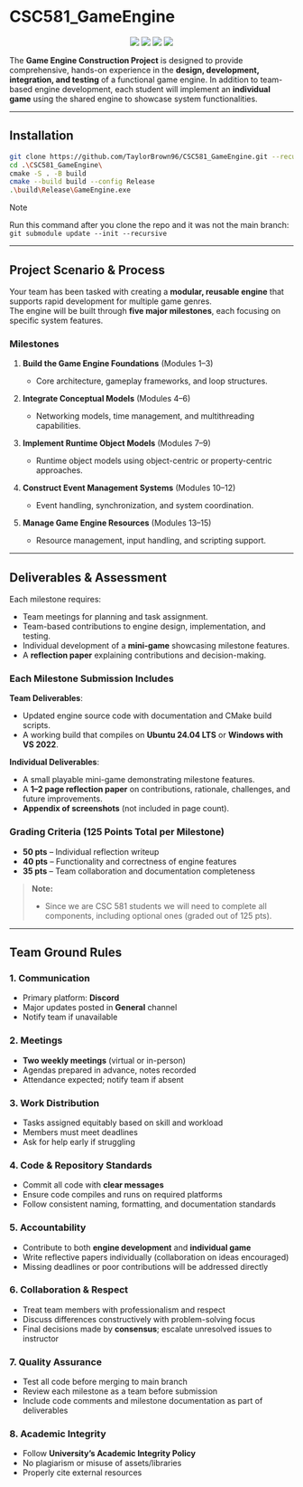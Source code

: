 # CSC581_GameEngine
<p align="center">
  <img src="https://img.shields.io/badge/CSC581-Game%20Engine%20Construction-%234285F4?style=for-the-badge" />
  <img src="https://img.shields.io/badge/Platform-Windows%20%7C%20Mac-%236DB33F?style=for-the-badge&logo=windows&logoColor=white" />
  <img src="https://img.shields.io/badge/C++20-Enabled-%2300599C?style=for-the-badge&logo=cplusplus&logoColor=white" />
  <img src="https://img.shields.io/badge/SDL3-Powered-%23FF6F00?style=for-the-badge&logo=googlegames&logoColor=white" />
</p>

The **Game Engine Construction Project** is designed to provide comprehensive, hands-on experience in the **design, development, integration, and testing** of a functional game engine. In addition to team-based engine development, each student will implement an **individual game** using the shared engine to showcase system functionalities.  

---

## Installation
```bash
git clone https://github.com/TaylorBrown96/CSC581_GameEngine.git --recursive
cd .\CSC581_GameEngine\
cmake -S . -B build
cmake --build build --config Release
.\build\Release\GameEngine.exe
```

> [!NOTE]  
> Run this command after you clone the repo and it was not the main branch:  
> `git submodule update --init --recursive`

---

## Project Scenario & Process
Your team has been tasked with creating a **modular, reusable engine** that supports rapid development for multiple game genres.  
The engine will be built through **five major milestones**, each focusing on specific system features.  

### Milestones
1. **Build the Game Engine Foundations** (Modules 1–3)  
   - Core architecture, gameplay frameworks, and loop structures.  

2. **Integrate Conceptual Models** (Modules 4–6)  
   - Networking models, time management, and multithreading capabilities.  

3. **Implement Runtime Object Models** (Modules 7–9)  
   - Runtime object models using object-centric or property-centric approaches.  

4. **Construct Event Management Systems** (Modules 10–12)  
   - Event handling, synchronization, and system coordination.  

5. **Manage Game Engine Resources** (Modules 13–15)  
   - Resource management, input handling, and scripting support.  

---

## Deliverables & Assessment
Each milestone requires:  
- Team meetings for planning and task assignment.  
- Team-based contributions to engine design, implementation, and testing.  
- Individual development of a **mini-game** showcasing milestone features.  
- A **reflection paper** explaining contributions and decision-making.  

### Each Milestone Submission Includes
**Team Deliverables**:
- Updated engine source code with documentation and CMake build scripts.  
- A working build that compiles on **Ubuntu 24.04 LTS** or **Windows with VS 2022**.  

**Individual Deliverables**:
- A small playable mini-game demonstrating milestone features.  
- A **1–2 page reflection paper** on contributions, rationale, challenges, and future improvements.  
- **Appendix of screenshots** (not included in page count).  

### Grading Criteria (125 Points Total per Milestone)
- **50 pts** – Individual reflection writeup  
- **40 pts** – Functionality and correctness of engine features  
- **35 pts** – Team collaboration and documentation completeness  

> **Note:**   
> - Since we are CSC 581 students we will need to complete all components, including optional ones (graded out of 125 pts).  

---

## Team Ground Rules

### 1. Communication
- Primary platform: **Discord**  
- Major updates posted in **General** channel  
- Notify team if unavailable  

### 2. Meetings
- **Two weekly meetings** (virtual or in-person)  
- Agendas prepared in advance, notes recorded  
- Attendance expected; notify team if absent  

### 3. Work Distribution
- Tasks assigned equitably based on skill and workload  
- Members must meet deadlines  
- Ask for help early if struggling  

### 4. Code & Repository Standards
- Commit all code with **clear messages**  
- Ensure code compiles and runs on required platforms  
- Follow consistent naming, formatting, and documentation standards  

### 5. Accountability
- Contribute to both **engine development** and **individual game**  
- Write reflective papers individually (collaboration on ideas encouraged)  
- Missing deadlines or poor contributions will be addressed directly  

### 6. Collaboration & Respect
- Treat team members with professionalism and respect  
- Discuss differences constructively with problem-solving focus  
- Final decisions made by **consensus**; escalate unresolved issues to instructor  

### 7. Quality Assurance
- Test all code before merging to main branch  
- Review each milestone as a team before submission  
- Include code comments and milestone documentation as part of deliverables  

### 8. Academic Integrity
- Follow **University’s Academic Integrity Policy**  
- No plagiarism or misuse of assets/libraries  
- Properly cite external resources  
